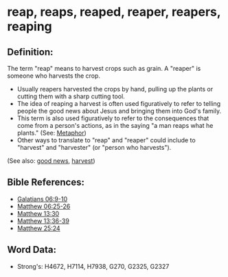 # reap, reaps, reaped, reaper, reapers, reaping #

## Definition: ##

The term  "reap" means to harvest crops such as grain. A "reaper" is someone who harvests the crop.

* Usually reapers harvested the crops by hand, pulling up the plants or cutting them with a sharp cutting tool.
* The idea of reaping a harvest is often used figuratively to refer to telling people the good news about Jesus and bringing them into God's family.
* This term is also used figuratively to refer to the consequences that come from a person's actions, as in the saying "a man reaps what he plants."  (See: [Metaphor](rc://en/ta/man/translate/figs-metaphor))
* Other ways to translate to "reap" and "reaper" could include to "harvest" and "harvester" (or "person who harvests"). 

(See also: [good news](../kt/goodnews.md), [harvest](../other/harvest.md))

## Bible References: ##

* [Galatians 06:9-10](rc://en/tn/help/gal/06/09)
* [Matthew 06:25-26](rc://en/tn/help/mat/06/25)
* [Matthew 13:30](rc://en/tn/help/mat/13/30)
* [Matthew 13:36-39](rc://en/tn/help/mat/13/36)
* [Matthew 25:24](rc://en/tn/help/mat/25/24)

## Word Data: ##

* Strong's: H4672, H7114, H7938, G270, G2325, G2327
